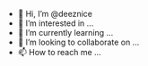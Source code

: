 - 👋 Hi, I’m @deeznice
- 👀 I’m interested in ...
- 🌱 I’m currently learning ...
- 💞️ I’m looking to collaborate on ...
- 📫 How to reach me ...

<!---
deeznice/deeznice is a ✨ special ✨ repository because its `README.md` (this file) appears on your GitHub profile.
You can click the Preview link to take a look at your changes.
--->
